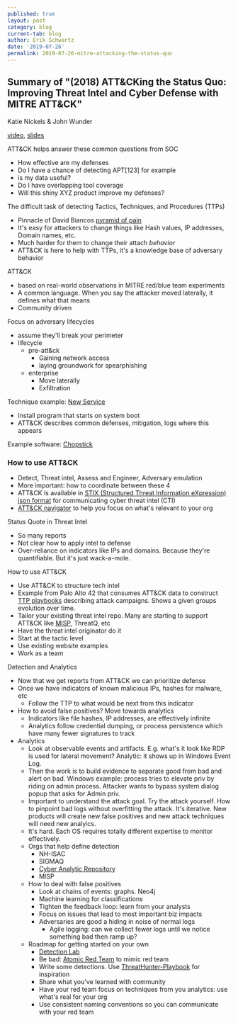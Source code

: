 ```yaml
---
published: true
layout: post
category: blog
current-tab: blog
author: Erik Schwartz
date: '2019-07-26'
permalink: 2019-07-26-mitre-attacking-the-status-quo
---
```


## Summary of "(2018) ATT&CKing the Status Quo: Improving Threat Intel and Cyber Defense with MITRE ATT&CK"

Katie Nickels & John Wunder

[video](https://www.youtube.com/watch?v=p7Hyd7d9k-c), [slides](https://www.slideshare.net/KatieNickels/bsideslv-2018-katie-nickels-and-john-wunder-attcking-the-status-quo) 

ATT&CK helps answer these common questions from SOC

- How effective are my defenses
- Do I have a chance of detecting APT[123] for example
- is my data useful?
- Do I have overlapping tool coverage
- Will this shiny XYZ product improve my defenses?

The difficult task of detecting Tactics, Techniques, and Procedures (TTPs)

- Pinnacle of David Biancos [pyramid of pain](http://detect-respond.blogspot.com/2013/03/the-pyramid-of-pain.html)
- It's easy for attackers to change things like Hash values, IP addresses, Domain names, etc.
- Much harder for them to change their attach _behavior_
- ATT&CK is here to help with TTPs, it's a knowledge base of adversary behavior

ATT&CK

- based on real-world observations in MITRE red/blue team experiments
- A common language. When you say the attacker moved laterally, it defines what that means
- Community driven

Focus on adversary lifecycles

- assume they'll break your perimeter
- lifecycle
	- pre-att&ck
	    - Gaining network access
        - laying groundwork for spearphishing
    - enterprise
        - Move laterally
        - Exfiltration

Technique example: [New Service](https://attack.mitre.org/techniques/T1050/)

- Install program that starts on system boot
- ATT&CK describes common defenses, mitigation, logs where this appears

Example software: [Chopstick](https://attack.mitre.org/software/S0023/)
 
   
### How to use ATT&CK

- Detect, Threat intel, Assess and Engineer, Adversary emulation 
- More important: how to coordinate between these 4
- ATT&CK is available in [STIX (Structured Threat Information eXpression) json format](https://oasis-open.github.io/cti-documentation/stix/gettingstarted.html) for communicating cyber threat intel (CTI)
- [ATT&CK navigator](https://mitre-attack.github.io/attack-navigator/enterprise/) to help you focus on what's relevant to your org

Status Quote in Threat Intel

- So many reports
- Not clear how to apply intel to defense
- Over-reliance on indicators like IPs and domains. Because they're quantifiable. But it's just wack-a-mole.

How to use ATT&CK

- Use ATT&CK to structure tech intel
- Example from Palo Alto 42 that consumes ATT&CK data to construct [TTP playbooks](https://pan-unit42.github.io/playbook_viewer/?pb=oilrig) describing attack campaigns. Shows a given groups evolution over time. 
- Tailor your existing threat intel repo. Many are starting to support ATT&CK like [MISP](https://www.misp-project.org/index.html), ThreatQ, etc
- Have the threat intel originator do it
- Start at the tactic level
- Use existing website examples
- Work as a team

Detection and Analytics

- Now that we get reports from ATT&CK we can prioritize defense
- Once we have indicators of known malicious IPs, hashes for malware, etc
	- Follow the TTP to what would be next from this indicator
- How to avoid false positives? Move towards analytics
	- Indicators like file hashes, IP addresses, are effectively infinite
    - Analytics follow credential dumping, or process persistence which have many fewer signatures to track
- Analytics
	- Look at observable events and artifacts. E.g. what's it look like RDP is used for lateral movement? Analytic: it shows up in Windows Event Log. 
    - Then the work is to build evidence to separate good from bad and alert on bad. Windows example: process tries to elevate priv by riding on admin process. Attacker wants to bypass system dialog popup that asks for Admin priv.
	- Important to understand the attack goal. Try the attack yourself. How to pinpoint bad logs without overfitting the attack. It's iterative. New products will create new false positives and new attack techniques will need new analyics.
    - It's hard. Each OS requires totally different expertise to monitor effectively.
    - Orgs that help define detection
    	- NH-ISAC
        - SIGMAQ
        - [Cyber Analytic Repository](https://car.mitre.org/)
        - MISP
	- How to deal with false positives
    	- Look at chains of events: graphs. Neo4j
        - Machine learning for classifications
        - Tighten the feedback loop: learn from your analysts 
        - Focus on issues that lead to most important biz impacts
        - Adversaries are good a hiding in noise of normal logs
        	- Agile logging: can we collect fewer logs until we notice something bad then ramp up?
    - Roadmap for getting started on your own
    	- [Detection Lab](https://github.com/clong/DetectionLab) 
        - Be bad: [Atomic Red Team](https://atomicredteam.io) to mimic red team 
        - Write some detections. Use [ThreatHunter-Playbook](https://github.com/Cyb3rWard0g/ThreatHunter-Playbook) for inspiration
        - Share what you've learned with community
        - Have your red team focus on techniques from you analytics: use what's real for your org
        - Use consistent naming conventions so you can communicate with your red team
            

